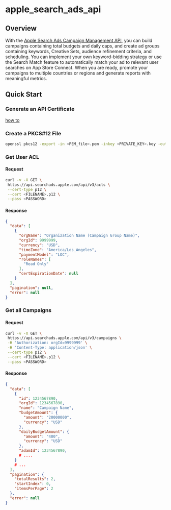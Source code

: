 # apple_search_ads_api


## Overview
With the [Apple Search Ads Campaign Management API](https://developer.apple.com/documentation/apple_search_ads), you can build campaigns containing total budgets and daily caps, and create ad groups containing keywords, Creative Sets, audience refinement criteria, and scheduling. You can implement your own keyword-bidding strategy or use the Search Match feature to automatically match your ad to relevant user searches on App Store Connect. When you are ready, promote your campaigns to multiple countries or regions and generate reports with meaningful metrics.


## Quick Start

### Generate an API Certificate

[how to](https://developer.apple.com/documentation/apple_search_ads/authenticating_with_the_apple_search_ads_api)

### Create a PKCS#12 File

```bash
openssl pkcs12 -export -in <PEM_file>.pem -inkey <PRIVATE_KEY>.key -out <FILENAME>.p12

```

### Get User ACL

#### Request

```bash
curl -v -X GET \
 https://api.searchads.apple.com/api/v3/acls \
 --cert-type p12 \
 --cert <FILENAME>.p12 \
 --pass <PASSWORD>
```

#### Response

```json
{
  "data": [
    {
      "orgName": "Organization Name (Campaign Group Name)",
      "orgId": 9999999,
      "currency": "USD",
      "timeZone": "America/Los_Angeles",
      "paymentModel": "LOC",
      "roleNames": [
        "Read Only"
      ],
      "certExpirationDate": null
    }
  ],
  "pagination": null,
  "error": null
}
```

### Get all Campaigns

#### Request

```bash
curl -v -X GET \
 https://api.searchads.apple.com/api/v3/campaigns \
 -H 'Authorization: orgId=9999999' \
 -H 'Content-Type: application/json' \
 --cert-type p12 \
 --cert <FILENAME>.p12 \
 --pass <PASSWORD>
```

#### Response

```json
{
  "data": [
    {
      "id": 1234567890,
      "orgId": 1234567890,
      "name": "Campaign Name",
      "budgetAmount": {
        "amount": "20000000",
        "currency": "USD"
      },
      "dailyBudgetAmount": {
        "amount": "400",
        "currency": "USD"
      },
      "adamId": 1234567890,
      # ....
    }
    # ...
  ],
  "pagination": {
    "totalResults": 2,
    "startIndex": 0,
    "itemsPerPage": 2
  },
  "error": null
}
```
